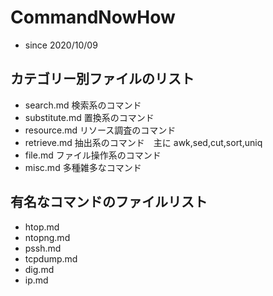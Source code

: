 # CommandNowHow
- since 2020/10/09
  
## カテゴリー別ファイルのリスト
- search.md    検索系のコマンド
- substitute.md 置換系のコマンド
- resource.md  リソース調査のコマンド
- retrieve.md  抽出系のコマンド　主に awk,sed,cut,sort,uniq
- file.md      ファイル操作系のコマンド
- misc.md      多種雑多なコマンド

## 有名なコマンドのファイルリスト
- htop.md
- ntopng.md
- pssh.md
- tcpdump.md
- dig.md
- ip.md